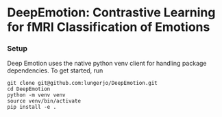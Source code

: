 # DeepEmotion: Contrastive Learning for fMRI Classification of Emotions

### Setup
Deep Emotion uses the native python venv client for handling package dependencies. To get started, run

```
git clone git@github.com:lungerjo/DeepEmotion.git
cd DeepEmotion
python -m venv venv
source venv/bin/activate
pip install -e .
```
